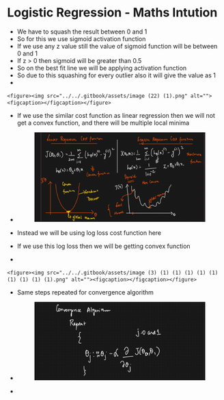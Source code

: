 # Logistic Regression - Maths Intution

* &#x20;We have to squash the result between 0 and 1
* So for this we use sigmoid activation function
* If we use any z value still the value of sigmoid function will be between 0 and 1
* If z > 0 then sigmoid will be greater than 0.5
* So on the best fit line we will be applying activation function
* So due to this squashing for every outlier also it will give the value as 1&#x20;
*

    <figure><img src="../../.gitbook/assets/image (22) (1).png" alt=""><figcaption></figcaption></figure>
* &#x20;If we use the similar cost function as linear regression then we will not get a convex function, and there will be multiple local minima
*   &#x20;

    <figure><img src="../../.gitbook/assets/image (1) (1) (1) (1) (1) (1) (1) (1) (1) (1) (1) (1) (1).png" alt=""><figcaption></figcaption></figure>
* Instead we will be using log loss cost function here
* If we use this log loss then we will be getting convex function
*

    <figure><img src="../../.gitbook/assets/image (3) (1) (1) (1) (1) (1) (1) (1) (1) (1).png" alt=""><figcaption></figcaption></figure>
* &#x20;Same steps repeated for convergence algorithm
*   &#x20;

    <figure><img src="../../.gitbook/assets/image (4) (1) (1) (1) (1) (1) (1) (1) (1) (1).png" alt=""><figcaption></figcaption></figure>
*
